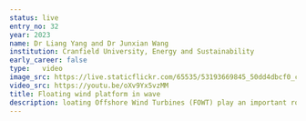 ```yaml
---
status: live
entry_no: 32
year: 2023
name: Dr Liang Yang and Dr Junxian Wang 
institution: Cranfield University, Energy and Sustainability
early_career: false
type:   video 
image_src: https://live.staticflickr.com/65535/53193669845_50dd4dbcf0_c_d.jpg
video_src: https://youtu.be/oXv9Yx5vzMM
title: Floating wind platform in wave
description: loating Offshore Wind Turbines (FOWT) play an important role in offshore renewable energy utilization, contributing to the net-zero target. This simulation conducts a preliminary study on the floating foundation of FOWT in regular waves using an open-source CFD tool (OpenFOAM-ESI). The built-in wave generation and overset mesh technique are adopted to create regular waves and handle the floater's dynamic response. The mesh near the floater (i.e., inner region), generated using meshing software ChopMesh, perfectly fits the structure's surface with excellent quality. Edges of the inner region match the structure's outline, ensuring a smooth transition.
---
```

